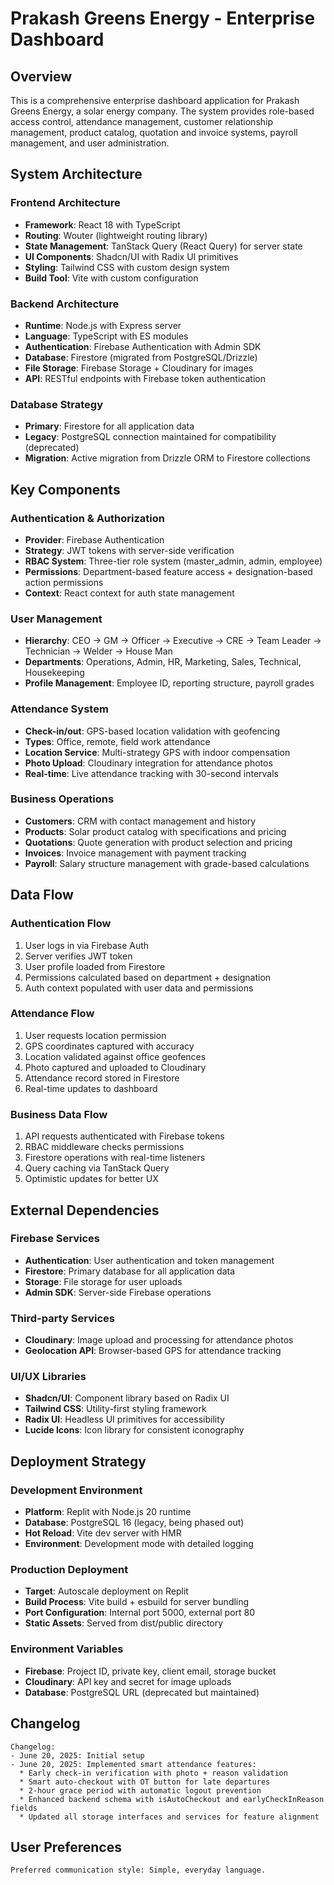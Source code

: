 # Prakash Greens Energy - Enterprise Dashboard

## Overview

This is a comprehensive enterprise dashboard application for Prakash Greens Energy, a solar energy company. The system provides role-based access control, attendance management, customer relationship management, product catalog, quotation and invoice systems, payroll management, and user administration.

## System Architecture

### Frontend Architecture
- **Framework**: React 18 with TypeScript
- **Routing**: Wouter (lightweight routing library)
- **State Management**: TanStack Query (React Query) for server state
- **UI Components**: Shadcn/UI with Radix UI primitives
- **Styling**: Tailwind CSS with custom design system
- **Build Tool**: Vite with custom configuration

### Backend Architecture
- **Runtime**: Node.js with Express server
- **Language**: TypeScript with ES modules
- **Authentication**: Firebase Authentication with Admin SDK
- **Database**: Firestore (migrated from PostgreSQL/Drizzle)
- **File Storage**: Firebase Storage + Cloudinary for images
- **API**: RESTful endpoints with Firebase token authentication

### Database Strategy
- **Primary**: Firestore for all application data
- **Legacy**: PostgreSQL connection maintained for compatibility (deprecated)
- **Migration**: Active migration from Drizzle ORM to Firestore collections

## Key Components

### Authentication & Authorization
- **Provider**: Firebase Authentication
- **Strategy**: JWT tokens with server-side verification
- **RBAC System**: Three-tier role system (master_admin, admin, employee)
- **Permissions**: Department-based feature access + designation-based action permissions
- **Context**: React context for auth state management

### User Management
- **Hierarchy**: CEO → GM → Officer → Executive → CRE → Team Leader → Technician → Welder → House Man
- **Departments**: Operations, Admin, HR, Marketing, Sales, Technical, Housekeeping
- **Profile Management**: Employee ID, reporting structure, payroll grades

### Attendance System
- **Check-in/out**: GPS-based location validation with geofencing
- **Types**: Office, remote, field work attendance
- **Location Service**: Multi-strategy GPS with indoor compensation
- **Photo Upload**: Cloudinary integration for attendance photos
- **Real-time**: Live attendance tracking with 30-second intervals

### Business Operations
- **Customers**: CRM with contact management and history
- **Products**: Solar product catalog with specifications and pricing
- **Quotations**: Quote generation with product selection and pricing
- **Invoices**: Invoice management with payment tracking
- **Payroll**: Salary structure management with grade-based calculations

## Data Flow

### Authentication Flow
1. User logs in via Firebase Auth
2. Server verifies JWT token
3. User profile loaded from Firestore
4. Permissions calculated based on department + designation
5. Auth context populated with user data and permissions

### Attendance Flow
1. User requests location permission
2. GPS coordinates captured with accuracy
3. Location validated against office geofences
4. Photo captured and uploaded to Cloudinary
5. Attendance record stored in Firestore
6. Real-time updates to dashboard

### Business Data Flow
1. API requests authenticated with Firebase tokens
2. RBAC middleware checks permissions
3. Firestore operations with real-time listeners
4. Query caching via TanStack Query
5. Optimistic updates for better UX

## External Dependencies

### Firebase Services
- **Authentication**: User authentication and token management
- **Firestore**: Primary database for all application data
- **Storage**: File storage for user uploads
- **Admin SDK**: Server-side Firebase operations

### Third-party Services
- **Cloudinary**: Image upload and processing for attendance photos
- **Geolocation API**: Browser-based GPS for attendance tracking

### UI/UX Libraries
- **Shadcn/UI**: Component library based on Radix UI
- **Tailwind CSS**: Utility-first styling framework
- **Radix UI**: Headless UI primitives for accessibility
- **Lucide Icons**: Icon library for consistent iconography

## Deployment Strategy

### Development Environment
- **Platform**: Replit with Node.js 20 runtime
- **Database**: PostgreSQL 16 (legacy, being phased out)
- **Hot Reload**: Vite dev server with HMR
- **Environment**: Development mode with detailed logging

### Production Deployment
- **Target**: Autoscale deployment on Replit
- **Build Process**: Vite build + esbuild for server bundling
- **Port Configuration**: Internal port 5000, external port 80
- **Static Assets**: Served from dist/public directory

### Environment Variables
- **Firebase**: Project ID, private key, client email, storage bucket
- **Cloudinary**: API key and secret for image uploads
- **Database**: PostgreSQL URL (deprecated but maintained)

## Changelog

```
Changelog:
- June 20, 2025: Initial setup
- June 20, 2025: Implemented smart attendance features:
  * Early check-in verification with photo + reason validation
  * Smart auto-checkout with OT button for late departures
  * 2-hour grace period with automatic logout prevention
  * Enhanced backend schema with isAutoCheckout and earlyCheckInReason fields
  * Updated all storage interfaces and services for feature alignment
```

## User Preferences

```
Preferred communication style: Simple, everyday language.
```